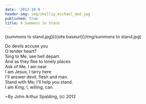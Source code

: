 ```yaml
---
date: '2012-10-9 '
header-img: img/skellig_michael_med.jpg
published: true
title: A Summons to Stand
---
```

[summons to stand.jpg]({{site.baseurl}}/img/summons to stand.jpg)

Do devils accuse you  
O tender heart?  
Sing to Me, see hell depart.  
And as they flee to lonely places  
Ask of Me, I am near  
I am Jesus, I tarry here  
I'll answer devil, flesh and man.  
Stand with Me; I'll help you stand.  
I am King; I, willing, can.  
  
~By John Arthur Spalding, (c) 2012
